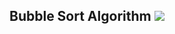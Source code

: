 ## Bubble Sort Algorithm [![](https://img.shields.io/badge/Robert-Muraru-blue)](https://robert-muraru-portfolio.herokuapp.com/)
